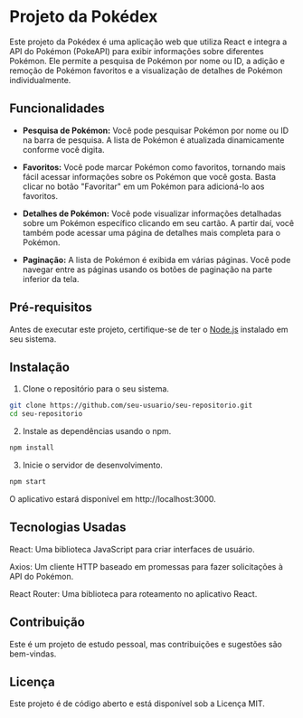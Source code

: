 # Projeto da Pokédex

Este projeto da Pokédex é uma aplicação web que utiliza React e integra a API do Pokémon (PokeAPI) para exibir informações sobre diferentes Pokémon. Ele permite a pesquisa de Pokémon por nome ou ID, a adição e remoção de Pokémon favoritos e a visualização de detalhes de Pokémon individualmente.

## Funcionalidades

- **Pesquisa de Pokémon:** Você pode pesquisar Pokémon por nome ou ID na barra de pesquisa. A lista de Pokémon é atualizada dinamicamente conforme você digita.

- **Favoritos:** Você pode marcar Pokémon como favoritos, tornando mais fácil acessar informações sobre os Pokémon que você gosta. Basta clicar no botão "Favoritar" em um Pokémon para adicioná-lo aos favoritos.

- **Detalhes de Pokémon:** Você pode visualizar informações detalhadas sobre um Pokémon específico clicando em seu cartão. A partir daí, você também pode acessar uma página de detalhes mais completa para o Pokémon.

- **Paginação:** A lista de Pokémon é exibida em várias páginas. Você pode navegar entre as páginas usando os botões de paginação na parte inferior da tela.

## Pré-requisitos

Antes de executar este projeto, certifique-se de ter o [Node.js](https://nodejs.org/) instalado em seu sistema.

## Instalação

1. Clone o repositório para o seu sistema.

```bash
git clone https://github.com/seu-usuario/seu-repositorio.git
cd seu-repositorio
```

2. Instale as dependências usando o npm.

```bash
npm install
```
3. Inicie o servidor de desenvolvimento.

```bash
npm start
```

O aplicativo estará disponível em http://localhost:3000.

## Tecnologias Usadas

React: Uma biblioteca JavaScript para criar interfaces de usuário.

Axios: Um cliente HTTP baseado em promessas para fazer solicitações à API do Pokémon.

React Router: Uma biblioteca para roteamento no aplicativo React.

## Contribuição

Este é um projeto de estudo pessoal, mas contribuições e sugestões são bem-vindas.

## Licença

Este projeto é de código aberto e está disponível sob a Licença MIT.

